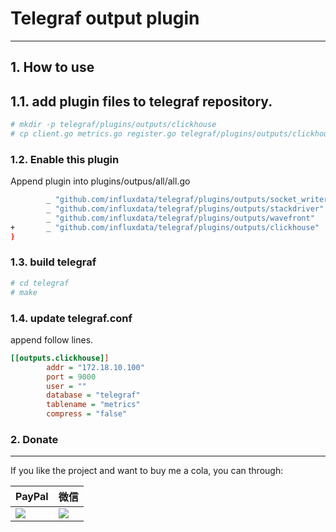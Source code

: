 # Telegraf output plugin 
-----

## 1. How to use

## 1.1. add plugin files to telegraf repository.

```bash
# mkdir -p telegraf/plugins/outputs/clickhouse
# cp client.go metrics.go register.go telegraf/plugins/outputs/clickhouse
```

### 1.2. Enable this plugin

Append plugin into plugins/outpus/all/all.go

```bash
        _ "github.com/influxdata/telegraf/plugins/outputs/socket_writer"
        _ "github.com/influxdata/telegraf/plugins/outputs/stackdriver"
        _ "github.com/influxdata/telegraf/plugins/outputs/wavefront"
+       _ "github.com/influxdata/telegraf/plugins/outputs/clickhouse"
)
```

### 1.3. build telegraf

```bash
# cd telegraf
# make
```

### 1.4. update telegraf.conf

append follow lines.

```ini
[[outputs.clickhouse]]
        addr = "172.18.10.100"
        port = 9000
        user = ""
        database = "telegraf"
        tablename = "metrics"
        compress = "false"
```

### 2. Donate

-----

If you like the project and want to buy me a cola, you can through:

| PayPal                                                                                                               | 微信                                                                 |
| -------------------------------------------------------------------------------------------------------------------- | -------------------------------------------------------------------- |
| [![](https://www.paypalobjects.com/webstatic/paypalme/images/pp_logo_small.png)](https://www.paypal.me/taylor840326) | ![](https://github.com/taylor840326/blog/raw/master/imgs/weixin.png) |
